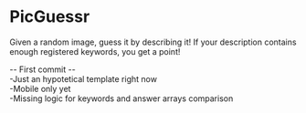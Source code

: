 # PicGuessr
Given a random image, guess it by describing it! If your description contains enough registered keywords, you get a point!

-- First commit --<br>
-Just an hypotetical template right now<br>
-Mobile only yet<br>
-Missing logic for keywords and answer arrays comparison<br>

